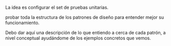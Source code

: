 La idea es configurar el set de pruebas unitarias.

probar toda la estructura de los patrones de diseño para entender mejor su funcionamiento.

Debo dar aquí una descripción de lo que entiendo a cerca de cada patrón, a nivel conceptual ayudándome de los ejemplos
concretos que vemos.